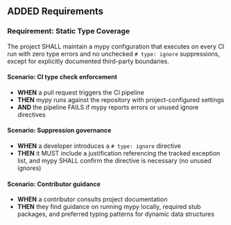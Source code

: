 ## ADDED Requirements
### Requirement: Static Type Coverage
The project SHALL maintain a mypy configuration that executes on every CI run with zero type errors and no unchecked `# type: ignore` suppressions, except for explicitly documented third-party boundaries.

#### Scenario: CI type check enforcement
- **WHEN** a pull request triggers the CI pipeline
- **THEN** mypy runs against the repository with project-configured settings
- **AND** the pipeline FAILS if mypy reports errors or unused ignore directives

#### Scenario: Suppression governance
- **WHEN** a developer introduces a `# type: ignore` directive
- **THEN** it MUST include a justification referencing the tracked exception list, and mypy SHALL confirm the directive is necessary (no unused ignores)

#### Scenario: Contributor guidance
- **WHEN** a contributor consults project documentation
- **THEN** they find guidance on running mypy locally, required stub packages, and preferred typing patterns for dynamic data structures
